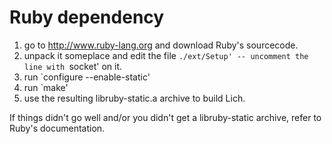 # Ruby dependency

1) go to http://www.ruby-lang.org and download Ruby's sourcecode.
2) unpack it someplace and edit the file `./ext/Setup' -- uncomment the line with `socket' on it.
3) run `configure --enable-static'
4) run `make'
5) use the resulting libruby-static.a archive to build Lich.

If things didn't go well and/or you didn't get a libruby-static archive, refer
to Ruby's documentation.
